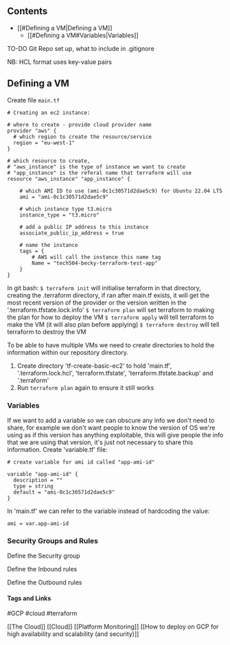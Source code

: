 ## Contents
- [[#Defining a VM|Defining a VM]]
	- [[#Defining a VM#Variables|Variables]]

TO-DO Git Repo set up, what to include in .gitignore

NB: HCL format uses key-value pairs
## Defining a VM

Create file `main.tf`
```HCL
# Creating an ec2 instance:

# where to create - provide cloud provider name
provider "aws" {
  # which region to create the resource/service
  region = "eu-west-1"
}

# which resource to create,
# "aws_instance" is the type of instance we want to create
# "app_instance" is the referal name that terraform will use
resource "aws_instance" "app_instance" {

    # which AMI ID to use (ami-0c1c30571d2dae5c9) for Ubuntu 22.04 LTS
    ami = "ami-0c1c30571d2dae5c9"
    
    # which instance type t3.micro
    instance_type = "t3.micro"

    # add a public IP address to this instance
    associate_public_ip_address = true

    # name the instance
    tags = {
	    # AWS will call the instance this name tag
        Name = "tech504-becky-terraform-test-app" 
    }
}
```
In git bash: 
`$ terraform init` will initialise terraform in that directory, creating the .terraform directory, if ran after main.tf exists, it will get the most recent version of the provider or the version written in the '.terraform.tfstate.lock.info'
`$ terraform plan` will set terraform to making the plan for how to deploy the VM
`$ terraform apply` will tell terraform to make the VM (it will also plan before applying)
`$ terraform destroy` will tell terraform to destroy the VM

To be able to have multiple VMs we need to create directories to hold the information within our repository directory.

1. Create directory 'tf-create-basic-ec2' to hold 'main.tf', '.terraform.lock.hcl', 'terraform.tfstate', 'terraform.tfstate.backup' and '.terraform'
2. Run `terraform plan` again to ensure it still works

### Variables
If we want to add a variable so we can obscure any info we don't need to share, for example we don't want people to know the version of OS we're using as if this version has anything exploitable, this will give people the info that we are using that version, it's just not necessary to share this information. 
Create 'variable.tf' file:
```hcl
# create variable for ami id called "app-ami-id"

variable "app-ami-id" {
  description = ""
  type = string
  default = "ami-0c1c30571d2dae5c9"
}
```
In 'main.tf' we can refer to the variable instead of hardcoding the value:
```hcl 
ami = var.app-ami-id
```

### Security Groups and Rules
Define the Security group

Define the Inbound rules

Define the Outbound rules

#### Tags and Links 
#GCP 
#cloud 
#terraform

[[The Cloud]] 
[[Cloud]] 
[[Platform Monitoring]] 
[[How to deploy on GCP for high availability and scalability (and security)]]
